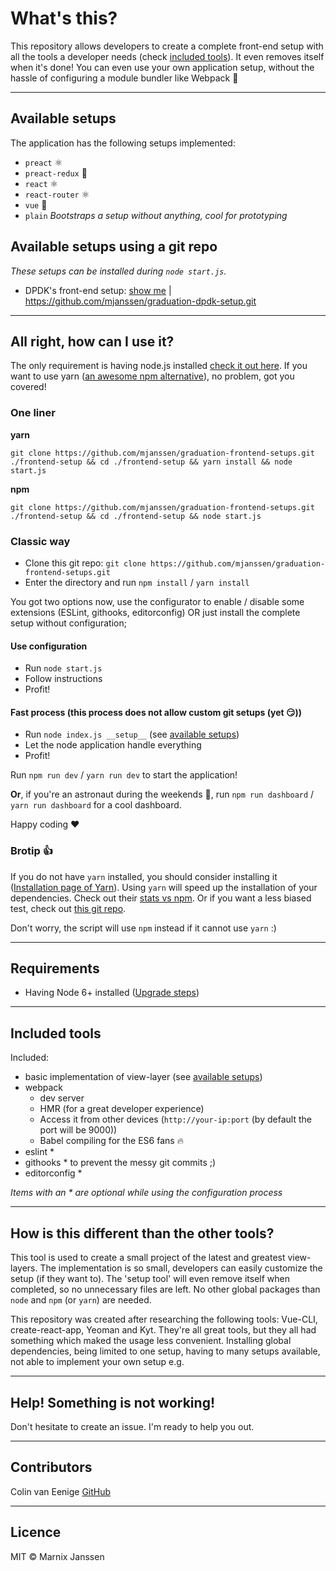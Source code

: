 # What's this?

This repository allows developers to create a complete front-end setup with all the tools a developer needs (check [included tools](#included-tools)). It even removes itself when it's done! You can even use your own application setup, without the hassle of configuring a module bundler like Webpack :crystal_ball:

---

## Available setups

The application has the following setups implemented:

- `preact` :atom_symbol:
- `preact-redux` :rocket:
- `react` :atom_symbol:
- `react-router` :atom_symbol:
- `vue` :leaves:
- `plain` *Bootstraps a setup without anything, cool for prototyping*

## Available setups using a git repo
*These setups can be installed during `node start.js`.*

- DPDK's front-end setup: [show me](https://github.com/mjanssen/graduation-dpdk-setup) |  https://github.com/mjanssen/graduation-dpdk-setup.git

---

## All right, how can I use it?

The only requirement is having node.js installed [check it out here](https://nodejs.org/en/). If you want to use yarn ([an awesome npm alternative](https://yarnpkg.com/en/)), no problem, got you covered!

### One liner
**yarn**

`git clone https://github.com/mjanssen/graduation-frontend-setups.git ./frontend-setup && cd ./frontend-setup && yarn install && node start.js`

**npm**

`git clone https://github.com/mjanssen/graduation-frontend-setups.git ./frontend-setup && cd ./frontend-setup && node start.js`

### Classic way

- Clone this git repo: `git clone https://github.com/mjanssen/graduation-frontend-setups.git`
- Enter the directory and run `npm install` / `yarn install`

You got two options now, use the configurator to enable / disable some extensions (ESLint, githooks, editorconfig) OR just install the complete setup without configuration;

#### Use configuration
- Run `node start.js`
- Follow instructions
- Profit!

#### Fast process (this process does not allow custom git setups (yet :smirk:))
- Run `node index.js __setup__` (see [available setups](#available-setups))
- Let the node application handle everything
- Profit!

Run `npm run dev` / `yarn run dev` to start the application!

**Or**, if you're an astronaut during the weekends :rocket:, run `npm run dashboard` / `yarn run dashboard` for a cool dashboard.

Happy coding :heart:

### Brotip :+1:

If you do not have `yarn` installed, you should consider installing it ([Installation page of Yarn](https://yarnpkg.com/lang/en/docs/install/)). Using `yarn` will speed up the 
installation of your dependencies. Check out their [stats vs npm](https://yarnpkg.com/lang/en/compare/). Or if you want
a less biased test, check out [this git repo](https://github.com/appleboy/npm-vs-yarn).

Don't worry, the script will use `npm` instead if it cannot use `yarn` :)

---

## Requirements

- Having Node 6+ installed ([Upgrade steps](https://nodecasts.io/update-node-js/))

---

## Included tools

Included:

- basic implementation of view-layer (see [available setups](#available-setups))
- webpack
  - dev server
  - HMR (for a great developer experience)
  - Access it from other devices (`http://your-ip:port` (by default the port will be 9000))
  - Babel compiling for the ES6 fans :fire:
- eslint *
- githooks * to prevent the messy git commits ;)
- editorconfig *

*Items with an * are optional while using the configuration process*

---

## How is this different than the other tools?

This tool is used to create a small project of the latest and greatest view-layers. The implementation is so small,
developers can easily customize the setup (if they want to). The 'setup tool' will even remove itself when completed,
so no unnecessary files are left. No other global packages than `node` and `npm` (or `yarn`) are needed.

This repository was created after researching the following tools: Vue-CLI, create-react-app, Yeoman and Kyt.
They're all great tools, but they all had something which maked the usage less convenient. Installing global dependencies, being limited to one setup, having to many setups available, not able to implement your own setup e.g.

---

## Help! Something is not working!

Don't hesitate to create an issue. I'm ready to help you out.

---

## Contributors

Colin van Eenige [GitHub](https://github.com/vaneenige)

---

## Licence

MIT &copy; Marnix Janssen
